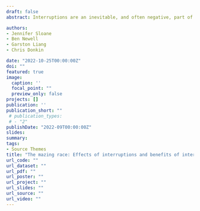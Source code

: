 ```yaml
---
draft: false
abstract: Interruptions are an inevitable, and often negative, part of everyday life that increase both errors and the time needed to complete even menial tasks. However, existing research suggests that being given time to prepare for a pending interruption—a lag time—can mitigate some of the interruption costs. To understand better why interruption lags are effective, we present a series of three experiments in which we develop and test a novel sequential decision-making paradigm, the mazing race. We find that interruption lags were only beneficial when participants had a clear strategy for how to complete the task, allowing them to avoid specific errors. In the final experiment, we attempted to use what we learned about the kinds of errors introduced by interruptions to develop a feedback-based intervention, aimed at dealing with situations in which interruption lags are not possible. We found that feedback was, only in certain situations, an effective replacement for an interruption lag. Overall, however, because the usefulness of interruption lags depend on the specific strategy a participant adopts, developing generic interventions to replace interruption lags is likely to be difficult.

authors:
- Jennifer Sloane
- Ben Newell
- Garston Liang
- Chris Donkin

date: "2022-10-25T00:00:00Z"
doi: ""
featured: true
image:
  caption: ''
  focal_point: ""
  preview_only: false
projects: []
publication: ''
publication_short: ""
 # publication_types:
 # - "2"
publishDate: "2022-09T00:00:00Z"
slides: 
summary: 
tags:
- Source Themes
title: "The mazing race: Effects of interruptions and benefits of interruption lags in a novel maze-like decision-making paradigm."
url_code: ""
url_dataset: ""
url_pdf: ""
url_poster: ""
url_project: ""
url_slides: ""
url_source: ""
url_video: ""
---
```


